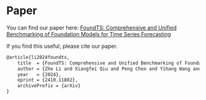 # Paper

You can find our paper here: [FoundTS: Comprehensive and Unified Benchmarking of Foundation Models for Time Series Forecasting](https://arxiv.org/pdf/2410.11802)



<!-- You can find our offical code here: [TFB github](https://github.com/decisionintelligence/TFB) -->



If you find this useful, please cite our paper.

```latex
@article{li2024foundts,
    title  = {FoundTS: Comprehensive and Unified Benchmarking of Foundation Models for Time Series Forecasting}, 
    author = {Zhe Li and Xiangfei Qiu and Peng Chen and Yihang Wang and Hanyin Cheng and Yang Shu and Jilin Hu and Chenjuan Guo and Aoying Zhou and Qingsong Wen and Christian S. Jensen and Bin Yang},
    year   = {2024},
    eprint = {2410.11802},
    archivePrefix = {arXiv}
}
```

